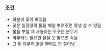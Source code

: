 ### 조건
- 화분에 꽃이 펴있음
- 꽃은 일정량의 물을 매일 뿌려주면 평생 살 수 있음
- 물을 뿌릴 때 사용하는 도구는 분무기
- 하루라도 필요한 물을 못 받으면 죽음
- 그 뒤 아무리 물을 뿌려도 안 살아남